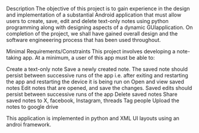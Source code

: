 Description
The objective of this project is to gain experience in the design and implementation of a substantial Android application that must allow users to create, save, edit and delete text-only
notes using python programming along with designing aspects of a dynamic GUIapplication.
On completion of the project, we shall have gained overall design and the software engineeering process that has been used throughout.

Minimal Requirements/Constraints
This project involves developing a note-taking app. At a minimum, a user of this app must
be able to:

Create a text-only note
Save a newly created note. The saved note should persist between successive runs of the
app i.e. after exiting and restarting the app and restarting the device it is being run on
Open and view saved notes
Edit notes that are opened, and save the changes. Saved edits should persist between
successive runs of the app
Delete saved notes
Share saved notes to X, facebook, Instagram, threads
Tag people
Upload the notes to google drive

This application is implemented in python and XML UI layouts using an androi framework.
